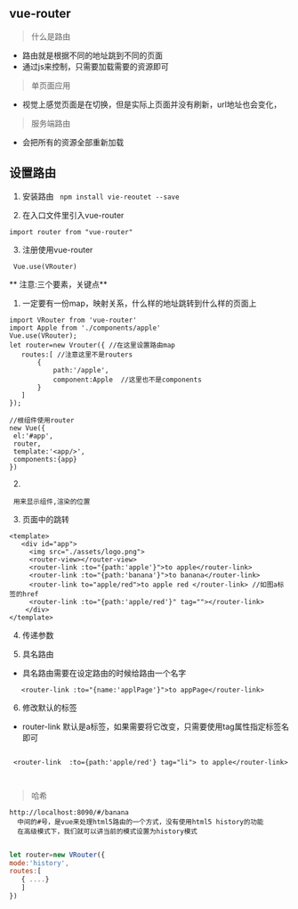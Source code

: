## vue-router

> 什么是路由

 - 路由就是根据不同的地址跳到不同的页面
 - 通过js来控制，只需要加载需要的资源即可
 
 
> 单页面应用

 - 视觉上感觉页面是在切换，但是实际上页面并没有刷新，url地址也会变化，
 
 > 服务端路由
 
 - 会把所有的资源全部重新加载
 
 ## 设置路由
  
   1. 安装路由
 ` npm install vie-reoutet --save`
    
   2. 在入口文件里引入vue-router
   
   ` import router from "vue-router" `
    
   3. 注册使用vue-router
   
   `` Vue.use(VRouter)``
 

** 注意:三个要素，关键点**
   
   1. 一定要有一份map，映射关系，什么样的地址跳转到什么样的页面上
   ```apple js
   import VRouter from 'vue-router'
   import Apple from './components/apple'
   Vue.use(VRouter);
   let router=new Vrouter({ //在这里设置路由map
      routes:[ //注意这里不是routers
          {
              path:'/apple',
              component:Apple  //这里也不是components
          }
      ]
   });
   
   //根组件使用router
   new Vue({
    el:'#app',
    router,
    template:'<app/>',
    components:{app}
   })

   ```

   2. <router-view></router-view>
   
  `` 用来显示组件,渲染的位置``
   
   3. 页面中的<router-linik>跳转
   ```apple html5
   <template>
      <div id="app">
        <img src="./assets/logo.png">
        <router-view></router-view>
        <router-link :to="{path:'apple'}">to apple</router-link>
        <router-link :to="{path:'banana'}">to banana</router-link>
        <router-link to="apple/red">to apple red </router-link> //如图a标签的href
        <router-link :to="{path:'apple/red'}" tag=""></router-link>
       </div>
   </template>
  
```

   4. 传递参数
   

      <router-link :to="{path:'apple/red',param:{color:'yellow'}}"></router-link>
 
     
   5. 具名路由
   
   * 具名路由需要在设定路由的时候给路由一个名字
   ```
      <router-link :to="{name:'applPage'}">to appPage</router-link>
   ```
   
   6. 修改默认的标签
    
   * router-link 默认是a标签，如果需要将它改变，只需要使用tag属性指定标签名即可   
    
```

 <router-link  :to={path:'apple/red'} tag="li"> to apple</router-link>
 
 
```



> 哈希

   ```
   http://localhost:8090/#/banana
     中间的#号，是vue来处理html5路由的一个方式，没有使用html5 history的功能
     在高级模式下，我们就可以讲当前的模式设置为history模式
   ```
   
   ``` js
   
   let router=new VRouter({
   mode:'history',
   routes:[
      { ....}
      ]
   })
   
```
   
   
   
   
  